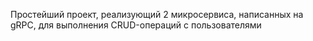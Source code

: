 Простейший проект, реализующий 2 микросервиса, написанных на gRPC, для выполнения CRUD-операций с пользователями
